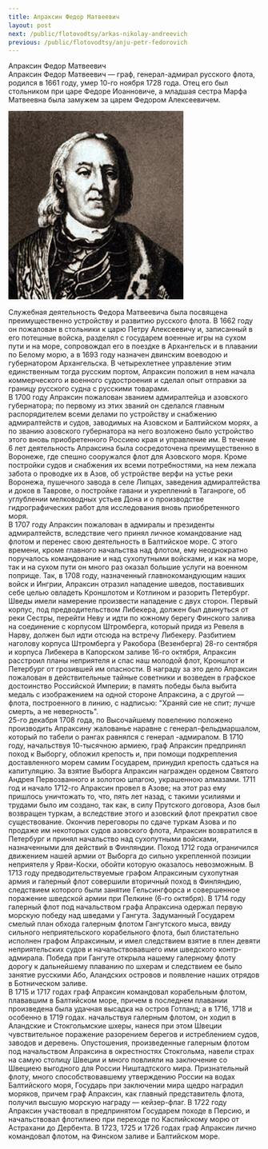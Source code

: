 ```yaml
---
title: Апраксин Федор Матвеевич
layout: post
next: /public/flotovodtsy/arkas-nikolay-andreevich
previous: /public/flotovodtsy/anju-petr-fedorovich
---
```


Апраксин Федор Матвеевич  
Апраксин Федор Матвеевич — граф, генерал-адмирал русского флота, родился в 1661 году, умер 10-го ноября 1728 года. Отец его был стольником при царе Федоре Иоанновиче, а младшая сестра Марфа Матвеевна была замужем за царем Федором Алексеевичем.   
  

![](/assets/img/apraksin_fm2.gif)  

  
Служебная деятельность Федора Матвеевича была посвящена преимущественно устройству и развитию русского флота. В 1662 году он пожалован в стольники к царю Петру Алексеевичу и, записанный в его потешные войска, разделял с государем военные игры на сухом пути и на море, сопровождал его в поездке в Архангельск и в плавании по Белому морю, а в 1693 году назначен двинским воеводою и губернатором Архангельска. В четырехлетнее управление этим единственным тогда русским портом, Апраксин положил в нем начала коммерческого и военного судостроения и сделал опыт отправки за границу русского судна с русскими товарами.   
В 1700 году Апраксин пожалован званием адмиралтейца и азовского губернатора; по первому из этих званий он сделался главным распорядителем всеми делами по устройству и снабжению адмиралтейств и судов, заводимых на Азовском и Балтийском морях, а по званию азовского губернатора на него возложено было устройство этого вновь приобретенного Россиею края и управление им. В течение 6 лет деятельность Апраксина была сосредоточена преимущественно в Воронеже, где спешно сооружался флот для Азовского моря. Кроме постройки судов и снабжения их всеми потребностями, на нем лежала забота о проводке их в Азов, об устройстве верфи на устье реки Воронежа, пушечного завода в селе Липцах, заведения адмиралтейства и доков в Таврове, о постройке гавани и укреплений в Таганроге, об углублении мелководных устьев Дона и о производстве гидрографических работ для исследования вновь приобретенного моря.   
В 1707 году Апраксин пожалован в адмиралы и президенты адмиралтейств, вследствие чего принял личное командование над флотом и перенес свою деятельность в Балтийское море. С этого времени, кроме главного начальства над флотом, ему неоднократно поручалось командование и над сухопутными войсками, и как на море, так и на сухом пути он много раз оказал большие услуги на военном поприще. Так, в 1708 году, назначенный главнокомандующим наших войск и Ингрии, Апраксин отразил нападение шведов, поставивших себе целью овладеть Кроншлотом и Котлином и разорить Петербург. Шведы имели намерение произвести нападение с двух сторон. Первый корпус, под предводительством Либекера, должен был двинуться от реки Сестры, перейти Неву и идти по южному берегу Финского залива на соединение с корпусом Штромберга, который придя из Ревеля в Нарву, должен был идти отсюда на встречу Либекеру. Разбитием наголову корпуса Штромберга у Ракобора (Везенберга) 28-го сентября и корпуса Либекера в Капорском заливе 16-го октября, Апраксин расстроил планы неприятеля и спас наш молодой флот, Кроншлот и Петербург от грозившей им опасности. В награду за это дело Апраксин пожалован в действительные тайные советники и возведен в графское достоинство Российской Империи; в память победы была выбита медаль с изображением на одной стороне Апраксина, а с другой — флота, построенного в линию, с надписью: "Храняй сие не спит; лучше смерть, а не неверность".   
25-го декабря 1708 года, по Высочайшему повелению положено производить Апраксину жалованье наравне с генерал-фельдмаршалом, который по табели о рангах равнялся с генерал -адмиралом. В 1710 году, начальствуя 10-тысячною армиею, граф Апраксин предпринял поход к Выборгу, обложил крепость и, при помощи подкрепления доставленного морем самим Государем, принудил крепость сдаться на капитуляцию. За взятие Выборга Апраксин награжден орденом Святого Андрея Первозванного и золотою шпагою, украшенною алмазами. 1711 год и начало 1712-го Апраксин провел в Азове; на этот раз ему пришлось уничтожать то, что, пять лет назад, с такими усилиями и трудами было им создано, так как, в силу Прутского договора, Азов был возвращен туркам, а вследствие этого и азовский флот прекратил свое существование. Окончив переговоры по сдаче туркам Азова и по продаже им некоторых судов азовского флота, Апраксин возвратился в Петербург и принял начальство над сухопутными войсками, назначенными для действий в Финляндии. Поход 1712 года ограничился движением нашей армии от Выборга до сильно укрепленной позиции неприятеля у Ярви-Коски, обойти которую оказалось невозможным. В 1713 году предводительствуемые графом Апраксиным сухопутная армия и галерный флот совершили вторичный поход в Финляндию, следствием которого были занятие Гельсингфорса и совершенное поражение шведской армии при Пелкине (6-го октября). В 1714 году галерный флот под начальством графа Апраксина одержал первую морскую победу над шведами у Гангута. Задуманный Государем смелый план обхода галерным флотом Гангутского мыса, ввиду сильного неприятельского корабельного флота, был блистательно исполнен графом Апраксиным, и имел следствием взятие в плен девяти неприятельских судов и начальствовавшего ими шведского контр-адмирала. Победа при Гангуте открыла нашему галерному флоту дорогу к дальнейшему плаванию по шхерам и следствием ее было занятие русскими Або, Аландских островов и появление наших отрядов в Ботническом заливе.   
В 1715 и 1717 годах граф Апраксин командовал корабельным флотом, плававшим в Балтийском море, причем в последнем плавании произведена была удачная высадка на остров Готланд; а в 1716, 1718 и особенно в 1719 годах. начальствуя галерным флотом, он ходил в Аландские и Стокгольмские шхеры, нанеся при этом Швеции чувствительное поражение разорением берегов и истреблением судов, заводов и деревень. Опустошения, произведенные галерным флотом под начальством Апраксина в окрестностях Стокгольма, навели страх на самую столицу Швеции и много повлияли на заключение со Швециею выгодного для России Ништадтского мира. Признательный флоту, много способствовавшему утверждению России на водах Балтийского моря, Государь при заключении мира щедро наградил моряков, причем граф Апраксин, как главный представитель флота, получил высшую морскую награду — кейзер-флаг. В 1722 году Апраксин участвовал в предпринятом Государем походе в Персию, и начальствовал флотилиею при переходе по Каспийскому морю от Астрахани до Дербента. В 1723, 1725 и 1726 годах граф Апраксин лично командовал флотом, на Финском заливе и Балтийском море.  
 
